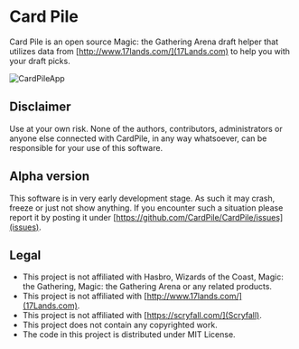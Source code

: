 # Card Pile

Card Pile is an open source Magic: the Gathering Arena draft helper that utilizes data from [http://www.17lands.com/](17Lands.com) to help you with your draft picks.

![CardPileApp](https://github.com/CardPile/CardPile/assets/172943637/9fddf3cf-6476-49ac-9bb1-f38ee80689f4)

## Disclaimer
Use at your own risk. None of the authors, contributors, administrators or anyone else connected with CardPile, in any way whatsoever, can be responsible for your use of this software. 

## Alpha version
This software is in very early development stage. As such it may crash, freeze or just not show anything. If you encounter such a situation please report it by posting it under [https://github.com/CardPile/CardPile/issues](issues).

## Legal
* This project is not affiliated with Hasbro, Wizards of the Coast, Magic: the Gathering, Magic: the Gathering Arena or any related products.
* This project is not affiliated with [http://www.17lands.com/](17Lands.com).
* This project is not affiliated with [https://scryfall.com/](Scryfall).
* This project does not contain any copyrighted work.
* The code in this project is distributed under MIT License.
